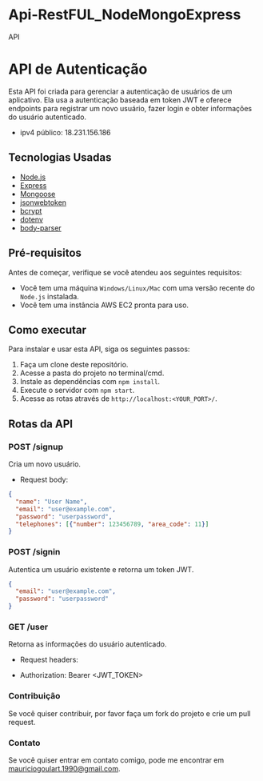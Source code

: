 # Api-RestFUL_NodeMongoExpress
API

# API de Autenticação

Esta API foi criada para gerenciar a autenticação de usuários de um aplicativo. Ela usa a autenticação baseada em token JWT e oferece endpoints para registrar um novo usuário, fazer login e obter informações do usuário autenticado.

- ipv4 público: 18.231.156.186

## Tecnologias Usadas

* [Node.js](https://nodejs.org/)
* [Express](https://expressjs.com/)
* [Mongoose](https://mongoosejs.com/)
* [jsonwebtoken](https://github.com/auth0/node-jsonwebtoken)
* [bcrypt](https://github.com/kelektiv/node.bcrypt.js)
* [dotenv](https://github.com/motdotla/dotenv)
* [body-parser](https://github.com/expressjs/body-parser)

## Pré-requisitos

Antes de começar, verifique se você atendeu aos seguintes requisitos:

* Você tem uma máquina `Windows/Linux/Mac` com uma versão recente do `Node.js` instalada.
* Você tem uma instância AWS EC2 pronta para uso.

## Como executar

Para instalar e usar esta API, siga os seguintes passos:

1. Faça um clone deste repositório.
2. Acesse a pasta do projeto no terminal/cmd.
3. Instale as dependências com `npm install`.
4. Execute o servidor com `npm start`.
5. Acesse as rotas através de `http://localhost:<YOUR_PORT>/`.

## Rotas da API

### POST /signup

Cria um novo usuário.

- Request body: 

```json
{
  "name": "User Name",
  "email": "user@example.com",
  "password": "userpassword",
  "telephones": [{"number": 123456789, "area_code": 11}]
}
```

### POST /signin

Autentica um usuário existente e retorna um token JWT.

```json
{
  "email": "user@example.com",
  "password": "userpassword"
}
```

### GET /user
Retorna as informações do usuário autenticado.

- Request headers:

- Authorization: Bearer <JWT_TOKEN>


### Contribuição
Se você quiser contribuir, por favor faça um fork do projeto e crie um pull request.

### Contato
Se você quiser entrar em contato comigo, pode me encontrar em <mauriciogoulart.1990@gmail.com>.